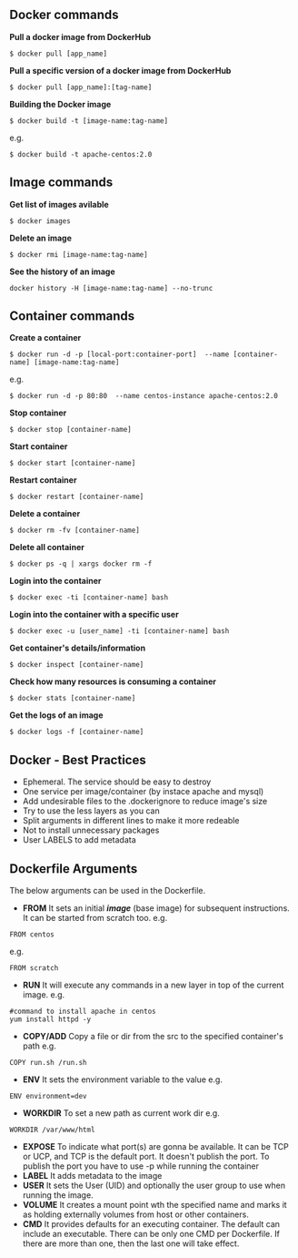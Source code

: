 ##  Docker commands
**Pull a docker image from DockerHub**
``` 
$ docker pull [app_name]
```
**Pull a specific version of a docker image from DockerHub**
``` 
$ docker pull [app_name]:[tag-name]
```
**Building the Docker image**
``` 
$ docker build -t [image-name:tag-name]
```
e.g.
```
$ docker build -t apache-centos:2.0
```



## Image commands
**Get list of images avilable**
```
$ docker images
```
**Delete an image**
```
$ docker rmi [image-name:tag-name]
```
**See the history of an image**
```
docker history -H [image-name:tag-name] --no-trunc
```


## Container commands
**Create a container**
```
$ docker run -d -p [local-port:container-port]  --name [container-name] [image-name:tag-name]
```
e.g. 
```
$ docker run -d -p 80:80  --name centos-instance apache-centos:2.0
```
**Stop container**
```
$ docker stop [container-name]
```
**Start container**
```
$ docker start [container-name]
```
**Restart container**
```
$ docker restart [container-name]
```
**Delete a container**
```
$ docker rm -fv [container-name]
```
**Delete all container**
```
$ docker ps -q | xargs docker rm -f
```
**Login into the container**
```
$ docker exec -ti [container-name] bash
```
**Login into the container with a specific user**
```
$ docker exec -u [user_name] -ti [container-name] bash
```
**Get container's details/information**
```
$ docker inspect [container-name]
```
**Check how many resources is consuming a container**
```
$ docker stats [container-name]
```
**Get the logs of an image**
```
$ docker logs -f [container-name]
```



## Docker - Best Practices
- Ephemeral. The service should be easy to destroy
- One service per image/container (by instace apache and mysql)
- Add undesirable files to the .dockerignore to reduce image's size
- Try to use the less layers as you can
- Split arguments in different lines to make it more redeable
- Not to install unnecessary packages
- User LABELS to add metadata


## Dockerfile Arguments
The below arguments can be used in the Dockerfile.
- **FROM**
It sets an initial ***image*** (base image) for subsequent instructions. It can be started from scratch too.
e.g.
```
FROM centos
```
e.g.
```
FROM scratch
```
- **RUN**
It will execute any commands in a new layer in top of the current image.
e.g.
```
#command to install apache in centos
yum install httpd -y
```
- **COPY/ADD**
Copy a file or dir from the src to the specified container's path
e.g.
```
COPY run.sh /run.sh
```
- **ENV**
It sets the environment variable <key> to the value <value>
e.g.
```
ENV environment=dev
```
- **WORKDIR**
To set a new path as current work dir
e.g.
```
WORKDIR /var/www/html
```
- **EXPOSE**
To indicate what port(s) are gonna be available. It can be TCP or UCP, and TCP is the default port.
It doesn't publish the port. To publish the port you have to use -p while running the container
- **LABEL**
It adds metadata to the image
- **USER**
It sets the User (UID) and optionally the user group to use when running the image.
- **VOLUME**
It creates a mount point wth the specified name and marks it as holding externally volumes from host or other containers.
- **CMD**
It provides defaults for an executing container. The default can include an executable. There can be only one CMD per Dockerfile. If there are more than one, then the last one will take effect.
